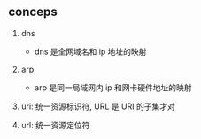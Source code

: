 ## conceps

1. dns

   - dns 是全网域名和 ip 地址的映射

2. arp

   - arp 是同一局域网内 ip 和网卡硬件地址的映射

3. uri: 统⼀资源标识符, URL 是 URI 的⼦集才对
4. url: 统⼀资源定位符
